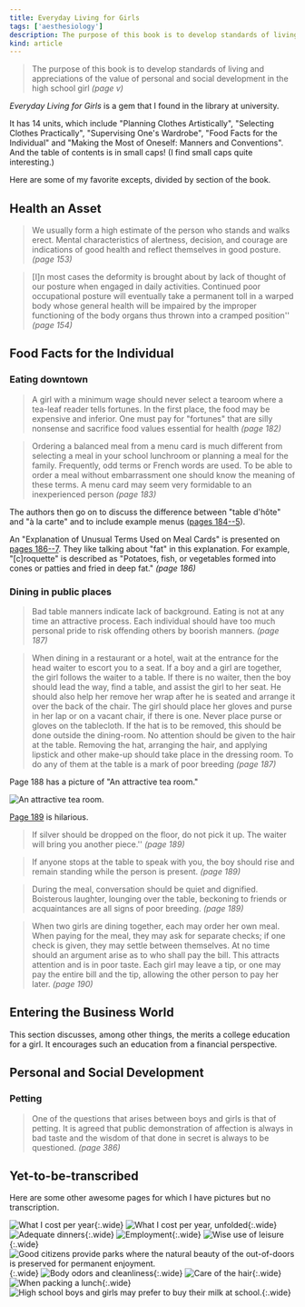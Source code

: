 ```yaml
---
title: Everyday Living for Girls
tags: ['aesthesiology']
description: The purpose of this book is to develop standards of living and appreciations of the value of personal and social development in the high school girl
kind: article
---
```

> The purpose of this book is to develop standards of living and appreciations of the value of personal and social development in the high school girl *(page v)*

*Everyday Living for Girls* is a gem that I found in the library at university.

<!--
@book{vanduzer,
	title={Everyday Living for Girls: A Textbook in Personal Regimen},
	author={Adelaide Laura van Duzer and Edna M. Andrix and Ethelwyn L. Bobenmyer and E. Maude Hawkins and Mary E. Hemmersbaugh and Elsa P. Page},
	editor={Benjamin R. Andrews},
	publisher={J. B. Lippincott Company},
	address={Chicago},
	year=1936
}
-->

It has 14 units, which include "Planning Clothes Artistically", "Selecting Clothes Practically", "Supervising One's Wardrobe", "Food Facts for the Individual" and "Making the Most of Oneself: Manners and Conventions".
And the table of contents is in small caps! (I find small caps quite interesting.)

Here are some of my favorite excepts, divided by section of the book.

## Health an Asset
> We usually form a high estimate of the person who stands and walks erect. Mental characteristics of alertness, decision, and courage are indications of good health and reflect themselves in good posture. *(page 153)*

> [I]n most cases the deformity is brought about by lack of thought of our posture when engaged in daily activities. Continued poor occupational posture will eventually take a permanent toll in a warped body whose general health will be impaired by the improper functioning of the body organs thus thrown into a cramped position'' *(page 154)*

## Food Facts for the Individual

### Eating downtown

> A girl with a minimum wage should never select a tearoom where a tea-leaf reader tells fortunes.
> In the first place, the food may be expensive and inferior.
> One must pay for "fortunes" that are silly nonsense and sacrifice food values essential for health *(page 182)*

> Ordering a balanced meal from a menu card is much different from selecting a meal in your school lunchroom or planning a  meal for the family.
> Frequently, odd terms or French words are used. To be able to order a meal without embarrassment one should know the meaning of these terms.
> A menu card may seem very formidable to an inexperienced person *(page 183)*

The authors then go on to discuss the difference between "table d'hôte" and "à la carte" and to include example menus ([pages 184--5](pictures/IMG_4346.JPG)).

An "Explanation of Unusual Terms Used on Meal Cards" is presented on [pages 186--7](pictures/IMG_4345.JPG).
They like talking about "fat" in this explanation. For example, "[c]roquette" is described as
"Potatoes, fish, or vegetables formed into cones or patties and fried in deep fat." *(page 186)*

### Dining in public places
> Bad table manners indicate lack of background. Eating is not at any time an attractive process. Each individual should have too much personal pride to risk offending others by boorish manners. *(page 187)*

> When dining in a restaurant or a hotel, wait at the entrance for the head waiter to escort you to a seat.
If a boy and a girl are together, the girl follows the waiter to a table.
If there is no waiter, then the boy should lead the way, find a table, and assist the girl to her seat.
He should also help her remove her wrap after he is seated and arrange it over the back of the chair.
The girl should place her gloves and purse in her lap or on a vacant chair, if there is one.
Never place purse or gloves on the tablecloth.
If the hat is to be removed, this should be done outside the dining-room.
No attention should be given to the hair at the table.
Removing the hat, arranging the hair, and applying lipstick and other make-up should take place in the dressing room.
To do any of them at the table is a mark of poor breeding *(page 187)*

Page 188 has a picture of "An attractive tea room."

![An attractive tea room.](pictures/IMG_4344.JPG)

[Page 189](pictures/IMG_4355.JPG) is hilarious.

> If silver should be dropped on the floor, do not pick it up. The waiter will bring you another piece.'' *(page 189)*

> If anyone stops at the table to speak with you, the boy should rise and remain standing while the person is present. *(page 189)*

> During the meal, conversation should be quiet and dignified.
> Boisterous laughter, lounging over the table, beckoning to friends or acquaintances are all signs of poor breeding. *(page 189)*

> When two girls are dining together, each may order her own meal.
When paying for the meal, they may ask for separate checks;
if one check is given, they may settle between themselves.
At no time should an argument arise as to who shall pay the bill.
This attracts attention and is in poor taste.
Each girl may leave a tip, or one may pay the entire bill and the tip,
allowing the other person to pay her later. *(page 190)*

## Entering the Business World
This section discusses, among other things, the merits a college education for a girl.
It encourages such an education from a financial perspective.

## Personal and Social Development

### Petting

> One of the questions that arises between boys and girls is that of petting.
It is agreed that public demonstration of affection is always in bad taste and the wisdom of that done in secret is always to be questioned. *(page 386)*

## Yet-to-be-transcribed
Here are some other awesome pages for which I have pictures but no transcription.

![What I cost per year](pictures/IMG_4342.JPG){:.wide}
![What I cost per year, unfolded](pictures/IMG_4343.JPG){:.wide}
![Adequate dinners](pictures/IMG_4347.JPG){:.wide}
![Employment](pictures/IMG_4348.JPG){:.wide}
![Wise use of leisure](pictures/IMG_4351.JPG){:.wide}
![Good citizens provide parks where the natural beauty of the out-of-doors is preserved for permanent enjoyment.](pictures/IMG_4352.JPG){:.wide}
![Body odors and cleanliness](pictures/IMG_4353.JPG){:.wide}
![Care of the hair](pictures/IMG_4354.JPG){:.wide}
![When packing a lunch](pictures/IMG_4356.JPG){:.wide}
![High school boys and girls may prefer to buy their milk at school.](pictures/IMG_4357.JPG){:.wide}
